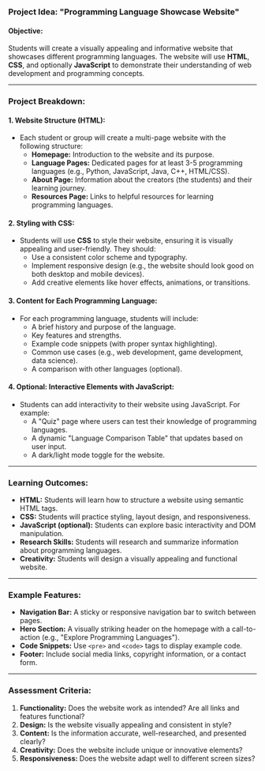### **Project Idea: "Programming Language Showcase Website"**

#### **Objective:**
Students will create a visually appealing and informative website that showcases different programming languages. The website will use **HTML**, **CSS**, and optionally **JavaScript** to demonstrate their understanding of web development and programming concepts.

---

### **Project Breakdown:**

#### **1. Website Structure (HTML):**
- Each student or group will create a multi-page website with the following structure:
  - **Homepage:** Introduction to the website and its purpose.
  - **Language Pages:** Dedicated pages for at least 3-5 programming languages (e.g., Python, JavaScript, Java, C++, HTML/CSS).
  - **About Page:** Information about the creators (the students) and their learning journey.
  - **Resources Page:** Links to helpful resources for learning programming languages.

#### **2. Styling with CSS:**
- Students will use **CSS** to style their website, ensuring it is visually appealing and user-friendly. They should:
  - Use a consistent color scheme and typography.
  - Implement responsive design (e.g., the website should look good on both desktop and mobile devices).
  - Add creative elements like hover effects, animations, or transitions.

#### **3. Content for Each Programming Language:**
- For each programming language, students will include:
  - A brief history and purpose of the language.
  - Key features and strengths.
  - Example code snippets (with proper syntax highlighting).
  - Common use cases (e.g., web development, game development, data science).
  - A comparison with other languages (optional).

#### **4. Optional: Interactive Elements with JavaScript:**
- Students can add interactivity to their website using JavaScript. For example:
  - A "Quiz" page where users can test their knowledge of programming languages.
  - A dynamic "Language Comparison Table" that updates based on user input.
  - A dark/light mode toggle for the website.

---

### **Learning Outcomes:**
- **HTML:** Students will learn how to structure a website using semantic HTML tags.
- **CSS:** Students will practice styling, layout design, and responsiveness.
- **JavaScript (optional):** Students can explore basic interactivity and DOM manipulation.
- **Research Skills:** Students will research and summarize information about programming languages.
- **Creativity:** Students will design a visually appealing and functional website.

---

### **Example Features:**
- **Navigation Bar:** A sticky or responsive navigation bar to switch between pages.
- **Hero Section:** A visually striking header on the homepage with a call-to-action (e.g., "Explore Programming Languages").
- **Code Snippets:** Use `<pre>` and `<code>` tags to display example code.
- **Footer:** Include social media links, copyright information, or a contact form.

---

### **Assessment Criteria:**
1. **Functionality:** Does the website work as intended? Are all links and features functional?
2. **Design:** Is the website visually appealing and consistent in style?
3. **Content:** Is the information accurate, well-researched, and presented clearly?
4. **Creativity:** Does the website include unique or innovative elements?
5. **Responsiveness:** Does the website adapt well to different screen sizes?
